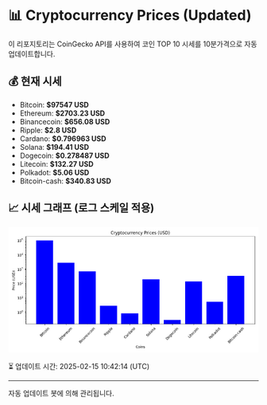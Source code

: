 
# 📊 Cryptocurrency Prices (Updated)

이 리포지토리는 CoinGecko API를 사용하여 코인 TOP 10 시세를 10분가격으로 자동 업데이트합니다.

## 💰 현재 시세
- Bitcoin: **$97547 USD**
- Ethereum: **$2703.23 USD**
- Binancecoin: **$656.08 USD**
- Ripple: **$2.8 USD**
- Cardano: **$0.796963 USD**
- Solana: **$194.41 USD**
- Dogecoin: **$0.278487 USD**
- Litecoin: **$132.27 USD**
- Polkadot: **$5.06 USD**
- Bitcoin-cash: **$340.83 USD**

## 📈 시세 그래프 (로그 스케일 적용)
![Crypto Prices](crypto_prices.png)

⏳ 업데이트 시간: 2025-02-15 10:42:14 (UTC)

---
자동 업데이트 봇에 의해 관리됩니다.
